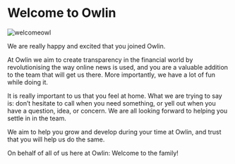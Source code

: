 # Welcome to Owlin

![welcomeowl](https://github.com/owlin/handbook/blob/master/welcome-owlin.png)

We are really happy and excited that you joined Owlin.

At Owlin we aim to create transparency in the financial world by revolutionising the way online news is used, and you are a valuable addition to the team that will get us there. More importantly, we have a lot of fun while doing it.

It is really important to us that you feel at home. What we are trying to say is: don’t hesitate to call when you need something, or yell out when you have a question, idea, or concern. We are all looking forward to helping you settle in in the team.

We aim to help you grow and develop during your time at Owlin, and trust that you will help us do the same.

On behalf of all of us here at Owlin: Welcome to the family!
